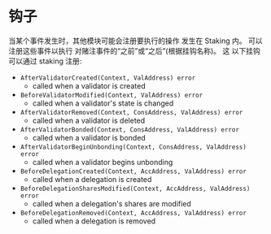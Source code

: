 # 钩子

当某个事件发生时，其他模块可能会注册要执行的操作
发生在 Staking 内。 可以注册这些事件以执行
对赌注事件的“之前”或“之后”(根据挂钩名称)。 这
以下挂钩可以通过 staking 注册: 

- `AfterValidatorCreated(Context, ValAddress) error`
    - called when a validator is created
- `BeforeValidatorModified(Context, ValAddress) error`
    - called when a validator's state is changed
- `AfterValidatorRemoved(Context, ConsAddress, ValAddress) error`
    - called when a validator is deleted
- `AfterValidatorBonded(Context, ConsAddress, ValAddress) error`
    - called when a validator is bonded
- `AfterValidatorBeginUnbonding(Context, ConsAddress, ValAddress) error`
    - called when a validator begins unbonding
- `BeforeDelegationCreated(Context, AccAddress, ValAddress) error`
    - called when a delegation is created
- `BeforeDelegationSharesModified(Context, AccAddress, ValAddress) error`
    - called when a delegation's shares are modified
- `BeforeDelegationRemoved(Context, AccAddress, ValAddress) error`
    - called when a delegation is removed
